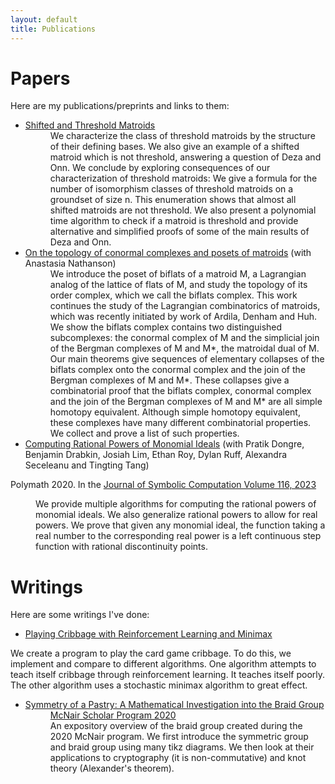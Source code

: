 ```yaml
---
layout: default
title: Publications
---
```

# Papers

Here are my publications/preprints and links to them:

* <dt><a href="https://arxiv.org/abs/2408.07810">Shifted and Threshold Matroids</a></dt> <dd>We characterize the class of threshold matroids by the structure of their defining bases. We also give an example of a shifted matroid which is not threshold, answering a question of Deza and Onn. We conclude by exploring consequences of our characterization of threshold matroids: We give a formula for the number of isomorphism classes of threshold matroids on a groundset of size n. This enumeration shows that almost all shifted matroids are not threshold. We also present a polynomial time algorithm to check if a matroid is threshold and provide alternative and simplified proofs of some of the main results of Deza and Onn. </dd>

* <dt><a href="https://arxiv.org/abs/2310.12291">On the topology of conormal complexes and posets of matroids</a> (with Anastasia Nathanson)</dt> <dd>We introduce the poset of biflats of a matroid M, a Lagrangian analog of the lattice of flats of M, and study the topology of its order complex, which we call the biflats complex. This work continues the study of the Lagrangian combinatorics of matroids, which was recently initiated by work of Ardila, Denham and Huh. We show the biflats complex contains two distinguished subcomplexes: the conormal complex of M and the simplicial join of the Bergman complexes of M and M*, the matroidal dual of M. Our main theorems give sequences of elementary collapses of the biflats complex onto the conormal complex and the join of the Bergman complexes of M and M*. These collapses give a combinatorial proof that the biflats complex, conormal complex and the join of the Bergman complexes of M and M* are all simple homotopy equivalent. Although simple homotopy equivalent, these complexes have many different combinatorial properties. We collect and prove a list of such properties.</dd>

* <dt><a href="https://arxiv.org/abs/2101.10462">Computing Rational Powers of Monomial Ideals</a> (with Pratik Dongre, Benjamin Drabkin, Josiah Lim, Ethan Roy, Dylan Ruff, Alexandra Seceleanu and Tingting Tang)</dt> <dd>
Polymath 2020. In the <a href="https://doi.org/10.1016/j.jsc.2022.08.018"> Journal of Symbolic Computation Volume 116, 2023 </a> </dd><dd>We provide multiple algorithms for computing the rational powers of monomial ideals. We also generalize rational powers to allow for real powers. We prove that given any monomial ideal, the function taking a real number to the corresponding real power is a left continuous step function with rational discontinuity points. </dd>

# Writings

Here are some writings I've done:

* <dt><a href="https://conservancy.umn.edu/handle/11299/227132"> Playing Cribbage with Reinforcement Learning and Minimax </a> </dt> <dd>
We create a program to play the card game cribbage. To do this, we implement and compare to different algorithms. One algorithm attempts to teach itself cribbage through reinforcement learning. It teaches itself poorly. The other algorithm uses a stochastic minimax algorithm to great effect.</dd>

* <dt><a href="/mcnairPaper.pdf">Symmetry of a Pastry: A Mathematical Investigation into the Braid Group</a></dt><dd> <a href="https://www.cehd.umn.edu/trio/mcnair/2020/partida/">McNair Scholar Program 2020 </a></dd><dd> An expository overview of the braid group created during the 2020 McNair program. We first introduce the symmetric group and braid group using many tikz diagrams. We then look at their applications to cryptography (it is non-commutative) and knot theory (Alexander's theorem).</dd>
